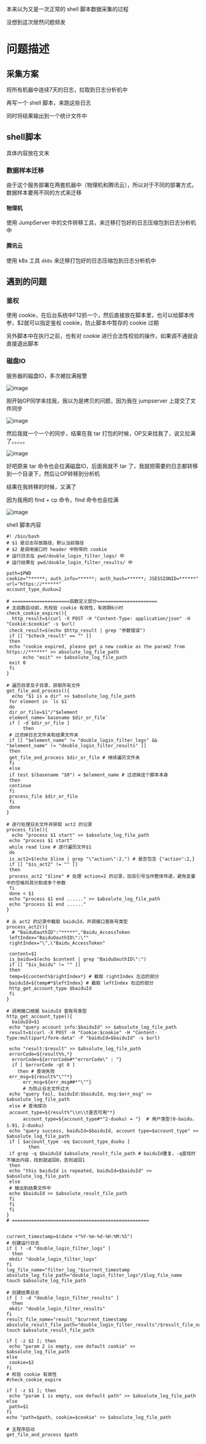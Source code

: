 本来以为又是一次正常的 shell 脚本数据采集的过程

没想到这次居然问题频发



# 问题描述

## 采集方案

将所有机器中连续7天的日志，拉取到日志分析机中

再写一个 shell 脚本，来跑这些日志

同时将结果输出到一个统计文件中



## shell脚本

具体内容放在文末



### 数据样本迁移

由于这个服务部署在两套机器中（物理机和腾讯云），所以对于不同的部署方式，数据样本要用不同的方式来迁移

#### 物理机

使用 JumpServer 中的文件转移工具，来迁移打包好的日志压缩包到日志分析机中

#### 腾讯云

使用 k8s 工具 `dk8s` 来迁移打包好的日志压缩包到日志分析机中



## 遇到的问题

### 鉴权

使用 cookie，在后台系统中F12抓一个，然后直接放在脚本里，也可以给脚本传参，$2就可以指定鉴权 cookie，防止脚本中暂存的 cookie 过期

另外脚本中在执行之前，也有对 cookie 进行合法性校验的操作，如果调不通就会直接退出脚本

### 磁盘IO

服务器的磁盘IO，多次被拉满报警

![image](https://github.com/rabbeargiggly/tech-notes/blob/main/problem-solving/2023-11-18-shell%E8%84%9A%E6%9C%AC%E6%95%B0%E6%8D%AE%E9%87%87%E9%9B%86/resources/image.png)

刚开始OP同学来找我，我以为是拷贝的问题，因为我在 jumpserver 上提交了文件同步

![image](https://github.com/rabbeargiggly/tech-notes/blob/main/problem-solving/2023-11-18-shell%E8%84%9A%E6%9C%AC%E6%95%B0%E6%8D%AE%E9%87%87%E9%9B%86/resources/image2.png)



然后我就一个一个的同步，结果在我 tar 打包的时候，OP又来找我了，说又拉满了。。。。。

![image](https://github.com/rabbeargiggly/tech-notes/blob/main/problem-solving/2023-11-18-shell%E8%84%9A%E6%9C%AC%E6%95%B0%E6%8D%AE%E9%87%87%E9%9B%86/resources/image3.png)

好吧原来 tar 命令也会拉满磁盘IO，后面我就不 tar 了，我就把需要的日志都转移到一个目录下，然后让OP转移到分析机



结果在我转移的时候，又满了

因为我用的 find + cp 命令，find 命令也会拉满

![image](https://github.com/rabbeargiggly/tech-notes/blob/main/problem-solving/2023-11-18-shell%E8%84%9A%E6%9C%AC%E6%95%B0%E6%8D%AE%E9%87%87%E9%9B%86/resources/image4.png)









shell 脚本内容

```shell
#! /bin/bash
# $1 是日志存放路径，默认当前路径
# $2 是调用接口时 header 中附带的 cookie
# 运行日志在 pwd/double_login_filter_logs/ 中
# 运行结果在 pwd/double_login_filter_results/ 中

path=$PWD
cookie="******; auth_info=******; auth_hash=******; JSESSIONID=******"
url="https://******"
account_type_duoku=2

# =====================函数定义部分======================
# 主函数启动前，先校验 cookie 有效性，有效期6小时
check_cookie_expire(){
  http_result=$(curl -X POST -H "Content-Type: application/json" -H "Cookie:$cookie" -s $url)
 check_result=$(echo $http_result | grep "参数错误")
 if [[ "$check_result" == "" ]]
 then
 echo "cookie expired, please get a new cookie as the param2 from https://******" >> absolute_log_file_path
      echo "exit" >> $absolute_log_file_path
 exit 0
 fi
}

# 遍历目录及子目录，获取所有文件
get_file_and_process(){
  echo "$1 is a dir" >> $absolute_log_file_path
 for element in `ls $1`
 do
 dir_or_file=$1"/"$element
 element_name=`basename $dir_or_file`
 if [ -d $dir_or_file ]
      then
 # 过滤掉日志文件夹和结果文件夹
 if [[ "$element_name" != "double_login_filter_logs" && "$element_name" != "double_login_filter_results" ]]
 then
 get_file_and_process $dir_or_file # 继续遍历文件夹
 fi
 else
 if test $(basename "$0") = $element_name # 过滤掉这个脚本本身
 then
 continue
 fi
 process_file $dir_or_file
 fi
 done
}

# 逐行处理日志文件并获取 act2 的记录
process_file(){
  echo "process $1 start" >> $absolute_log_file_path
 echo "process $1 start"
 while read line # 逐行遍历文件$1
 do
 is_act2=$(echo $line | grep "\"action\":2,") # 是否包含 {"action":2,}
 if [[ "$is_act2" != "" ]]
 then
 process_act2 "$line" # 处理 action=2 的记录，加双引号当作整体传递，避免变量中的空格将其分割成多个参数
 fi
 done < $1
 echo "process $1 end ......" >> $absolute_log_file_path
 echo "process $1 end ......"
}

# 从 act2 的记录中截取 baiduId，并调接口查账号类型
process_act2(){
  # "BaiduOauthID":"*****","Baidu_AccessToken
 leftIndex="BaiduOauthID\":\""
 rightIndex="\",\"Baidu_AccessToken"

 content=$1
 is_baidu=$(echo $content | grep "BaiduOauthID\":")
 if [[ "$is_baidu" != "" ]]
 then
 temp=${content%$rightIndex*} # 截取 rightIndex 左边的部分
 baiduId=${temp#*$leftIndex} # 截取 leftIndex 右边的部分
 http_get_account_type $baiduId
 fi
}

# 调用接口根据 baiduId 查账号类型
http_get_account_type(){
  baiduId=$1
 echo "query account info:$baiduId" >> $absolute_log_file_path
 result=$(curl -X POST -H "Cookie:$cookie" -H "Content-Type:multipart/form-data" -F "baiduId=$baiduId" -s $url)

 echo "result:$result" >> $absolute_log_file_path
 errorCode=${result%%,*}
  errorCode=${errorCode#*"errorCode\" : "}
  if [ $errorCode -gt 0 ]
    then # 查询失败
 err_msg=${result%"\""*}
      err_msg=${err_msg##*"\""}
      # 为防止日志文件过大
 echo "query fail, baiduId:$baiduId, msg:$err_msg" >> $absolute_log_file_path
 else # 查询成功
 account_type=${result%"\\n\\t是否可用"*}
      account_type=${account_type#*"2-duoku) = "}  # 用户类型(0-baidu，1-91，2-duoku)
 echo "query success, baiduId=$baiduId, account type=$account_type" >> $absolute_log_file_path
 if [ $account_type -eq $account_type_duoku ]
        then
 if grep -q $baiduId $absolute_result_file_path # baiduId重复，-q查找时不输出内容，找到就返回0，否则返回1
 then
 echo "this baiduId is repeated, baiduId=$baiduId" >> $absolute_log_file_path
 else
 # 输出到结果文件中
 echo $baiduId >> $absolute_result_file_path
 fi
 fi
 fi
}
# ==================================================


current_timestamp=$(date +"%Y-%m-%d-%H:%M:%S")
# 创建运行日志
if [ ! -d "double_login_filter_logs" ]
  then
 mkdir "double_login_filter_logs"
fi
log_file_name="filter_log_"$current_timestamp
absolute_log_file_path="double_login_filter_logs"/$log_file_name
touch $absolute_log_file_path

# 创建结果日志
if [ ! -d "double_login_filter_results" ]
  then
 mkdir "double_login_filter_results"
fi
result_file_name="result_"$current_timestamp
absolute_result_file_path="double_login_filter_results"/$result_file_name
touch $absolute_result_file_path

if [ -z $2 ]; then
 echo "param 2 is empty, use default cookie" >> $absolute_log_file_path
else
 cookie=$2
fi
# 校验 cookie 有效性
#check_cookie_expire

if [ -z $1 ]; then
 echo "param 1 is empty, use default path" >> $absolute_log_file_path
else
 path=$1
fi
echo "path=$path, cookie=$cookie" >> $absolute_log_file_path

# 主程序启动
get_file_and_process $path
```

